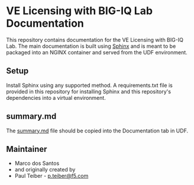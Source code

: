 # VE Licensing with BIG-IQ Lab Documentation

This repository contains documentation for the VE Licensing with BIG-IQ Lab. The main documentation is built using
[Sphinx](https://www.sphinx-doc.org/en/master/index.html) and is meant to be packaged into an NGINX container
and served from the UDF environment.

## Setup

Install Sphinx using any supported method. A requirements.txt file is provided in this repository for installing
Sphinx and this repository's dependencies into a virtual environment.

## summary.md

The [summary.md](summary.md) file should be copied into the Documentation tab in UDF.

## Maintainer

* Marco dos Santos
* and originally created by
* Paul Teiber - <p.teiber@f5.com>
